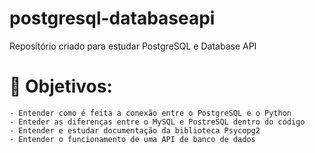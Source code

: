 # postgresql-databaseapi
Repositório criado para estudar PostgreSQL e Database API

# 🎯 Objetivos:
    - Entender como é feita a conexão entre o PostgreSQL e o Python
    - Enteder as diferenças entre o MySQL e PostreSQL dentro do código
    - Entender e estudar documentação da biblioteca Psycopg2
    - Entender o funcionamento de uma API de banco de dados
